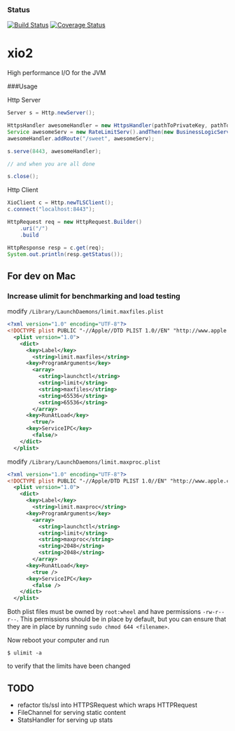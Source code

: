 ### Status
[![Build Status](https://travis-ci.org/xjdr/xio2.png)](https://travis-ci.org/xjdr/xio2)  [![Coverage Status](https://coveralls.io/repos/xjdr/xio2/badge.svg?branch=master&service=github)](https://coveralls.io/github/xjdr/xio2?branch=master)

xio2
====

High performance I/O for the JVM

###Usage

Http Server

```java
Server s = Http.newServer();

HttpsHandler awesomeHandler = new HttpsHandler(pathToPrivateKey, pathToX509Cert);
Service awesomeServ = new RateLimitServ().andThen(new BusinessLogicServ());
awesomeHandler.addRoute("/sweet", awesomeServ);

s.serve(8443, awesomeHandler);

// and when you are all done

s.close();
```

Http Client
```java
XioClient c = Http.newTLSClient();
c.connect("localhost:8443");

HttpRequest req = new HttpRequest.Builder()
    .uri("/")
    .build

HttpResponse resp = c.get(req);
System.out.println(resp.getStatus());
```

## For dev on Mac

### Increase ulimit for benchmarking and load testing 
modify `/Library/LaunchDaemons/limit.maxfiles.plist`

```xml
<?xml version="1.0" encoding="UTF-8"?>
<!DOCTYPE plist PUBLIC "-//Apple//DTD PLIST 1.0//EN" "http://www.apple.com/DTDs/PropertyList-1.0.dtd">
  <plist version="1.0">
    <dict>
      <key>Label</key>
        <string>limit.maxfiles</string>
      <key>ProgramArguments</key>
        <array>
          <string>launchctl</string>
          <string>limit</string>
          <string>maxfiles</string>
          <string>65536</string>
          <string>65536</string>
        </array>
      <key>RunAtLoad</key>
        <true/>
      <key>ServiceIPC</key>
        <false/>
    </dict>
  </plist>
```

modify `/Library/LaunchDaemons/limit.maxproc.plist`
```xml
<?xml version="1.0" encoding="UTF-8"?>
<!DOCTYPE plist PUBLIC "-//Apple/DTD PLIST 1.0//EN" "http://www.apple.com/DTDs/PropertyList-1.0.dtd">
  <plist version="1.0">
    <dict>
      <key>Label</key>
        <string>limit.maxproc</string>
      <key>ProgramArguments</key>
        <array>
          <string>launchctl</string>
          <string>limit</string>
          <string>maxproc</string>
          <string>2048</string>
          <string>2048</string>
        </array>
      <key>RunAtLoad</key>
        <true />
      <key>ServiceIPC</key>
        <false />
    </dict>
  </plist>
```

Both plist files must be owned by `root:wheel` and have permissions `-rw-r--r--`. This permissions should be in place by default, but you can ensure that they are in place by running `sudo chmod 644 <filename>`. 

Now reboot your computer and run

```shell
$ ulimit -a
```

to verify that the limits have been changed

## TODO

* refactor tls/ssl into HTTPSRequest which wraps HTTPRequest
* FileChannel for serving static content
* StatsHandler for serving up stats
